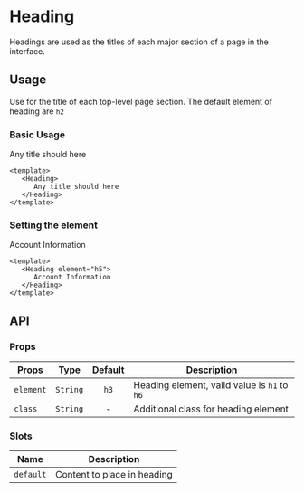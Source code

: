 <script setup>
    import Heading from './Heading.vue'
</script>

<style scoped lang="postcss">
    .preview {
        @apply block;

        h1, h2, h3, h4, h5, h6 {
            @apply mt-0;
            font-weight: inherit;
        }

        h2 {
            @apply m-0 p-0 border-b-0;
        }
    }
</style>
# Heading
Headings are used as the titles of each major section of a page in the interface.

## Usage
Use for the title of each top-level page section. The default element of heading are `h2`

### Basic Usage

<preview>
   <Heading>
      Any title should here
   </Heading>
</preview>

```vue
<template>
   <Heading>
      Any title should here
   </Heading>
</template>
```

### Setting the element

<preview>
   <Heading element="h5">
      Account Information
   </Heading>
</preview>

```vue
<template>
   <Heading element="h5">
      Account Information
   </Heading>
</template>
```

## API

### Props

| Props         |   Type    | Default    | Description                                     |
|---------------|:---------:|:----------:|-------------------------------------------------|
| `element`     | `String`  | `h3`       | Heading element, valid value is `h1` to `h6`    |
| `class`       | `String`  | -          | Additional class for heading element            |

### Slots

| Name      | Description                 |
|-----------|-----------------------------|
| `default` | Content to place in heading |

